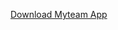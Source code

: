 <a href ="itms-services://?action=download-manifest&amp;url=https://superapp-ae-dev-ama-001.azurewebsites.net/MyTeam.plist">Download Myteam App</a>
